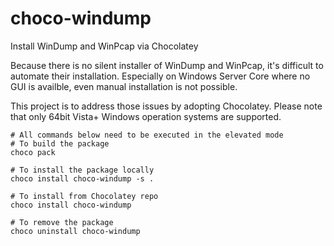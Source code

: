 # choco-windump
Install WinDump and WinPcap via Chocolatey

Because there is no silent installer of WinDump and WinPcap, it's difficult to automate their installation. Especially on Windows Server Core where no GUI is availble, even manual installation is not possible. 

This project is to address those issues by adopting Chocolatey. Please note that only 64bit Vista+ Windows operation systems are supported. 

```
# All commands below need to be executed in the elevated mode
# To build the package
choco pack

# To install the package locally
choco install choco-windump -s .

# To install from Chocolatey repo
choco install choco-windump

# To remove the package
choco uninstall choco-windump
```

